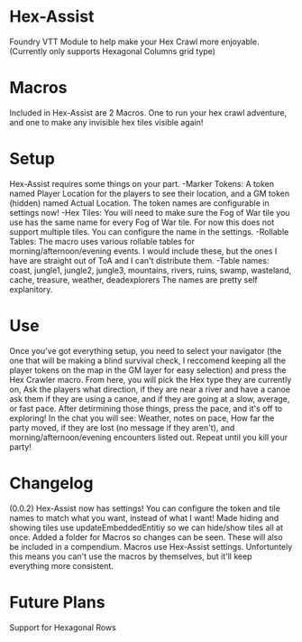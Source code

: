# Hex-Assist
 Foundry VTT Module to help make your Hex Crawl more enjoyable. (Currently only supports Hexagonal Columns grid type)

# Macros
 Included in Hex-Assist are 2 Macros. One to run your hex crawl adventure, and one to make any invisible hex tiles visible again!

# Setup
 Hex-Assist requires some things on your part.
 -Marker Tokens: A token named Player Location for the players to see their location, and a GM token (hidden) named Actual Location. The token names are configurable in settings now!
 -Hex Tiles: You will need to make sure the Fog of War tile you use has the same name for every Fog of War tile. For now this does not support multiple tiles. You can configure the name in the settings.
 -Rollable Tables: The macro uses various rollable tables for morning/afternoon/evening events. I would include these, but the ones I have are straight out of ToA and I can't distribute them.
    -Table names: coast, jungle1, jungle2, jungle3, mountains, rivers, ruins, swamp, wasteland, cache, treasure, weather, deadexplorers
    The names are pretty self explanitory.

# Use
 Once you've got everything setup, you need to select your navigator (the one that will be making a blind survival check, I reccomend keeping all the player tokens on the map in the GM layer for easy selection) and press the Hex Crawler macro.
 From here, you will pick the Hex type they are currently on, Ask the players what direction, if they are near a river and have a canoe ask them if they are using a canoe, and if they are going at a slow, average, or fast pace.
 After detirmining those things, press the pace, and it's off to exploring!
 In the chat you will see: Weather, notes on pace, How far the party moved, if they are lost (no message if they aren't), and morning/afternoon/evening encounters listed out.
 Repeat until you kill your party!

# Changelog
(0.0.2)
 Hex-Assist now has settings! You can configure the token and tile names to match what you want, instead of what I want!
 Made hiding and showing tiles use updateEmbeddedEntitiy so we can hide/show tiles all at once.
 Added a folder for Macros so changes can be seen. These will also be included in a compendium.
 Macros use Hex-Assist settings. Unfortuntely this means you can't use the macros by themselves, but it'll keep everything more consistent.

# Future Plans
 Support for Hexagonal Rows